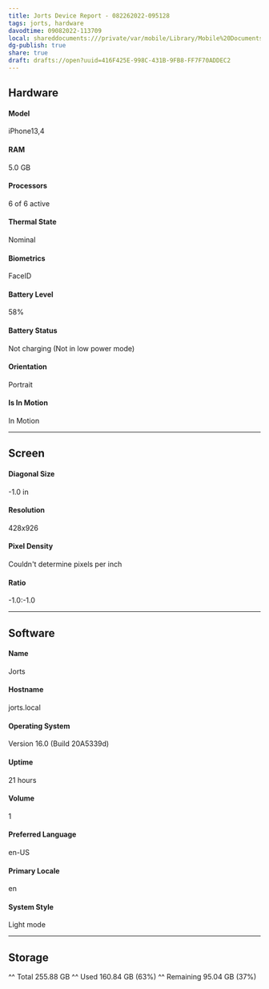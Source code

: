 ```yaml
---
title: Jorts Device Report - 082262022-095128
tags: jorts, hardware
davodtime: 09082022-113709
local: shareddocuments:///private/var/mobile/Library/Mobile%20Documents/iCloud~md~obsidian/Documents/OBSHIDDIAN/drafts/416F425E-998C-431B-9FB8-FF7F70ADDEC2.md
dg-publish: true
share: true
draft: drafts://open?uuid=416F425E-998C-431B-9FB8-FF7F70ADDEC2
---
```

## Hardware
#### Model
iPhone13,4
#### RAM
5.0 GB
#### Processors
6 of 6 active
#### Thermal State
Nominal
#### Biometrics
FaceID
#### Battery Level
58%
#### Battery Status
Not charging (Not in low power mode)
#### Orientation
Portrait
#### Is In Motion
In Motion

---
## Screen

#### Diagonal Size
-1.0 in
#### Resolution
428x926
#### Pixel Density
Couldn't determine pixels per inch
#### Ratio
-1.0:-1.0

---
## Software
#### Name
Jorts
#### Hostname
jorts.local
#### Operating System
Version 16.0 (Build 20A5339d)
#### Uptime
21 hours
#### Volume
1
#### Preferred Language
en-US
#### Primary Locale
en
#### System Style
Light mode

---

## Storage
^^ Total
255.88 GB
^^ Used
160.84 GB (63%)
^^ Remaining
95.04 GB (37%)
